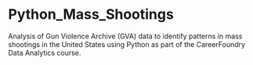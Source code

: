 # Python_Mass_Shootings
Analysis of Gun Violence Archive (GVA) data to identify patterns in mass shootings in the United States using Python as part of the CareerFoundry Data Analytics course.
